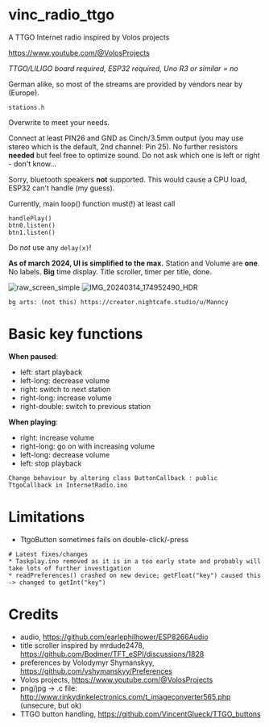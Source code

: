 # vinc_radio_ttgo
A TTGO Internet radio inspired by Volos projects

https://www.youtube.com/@VolosProjects

*TTGO/LILIGO board required, ESP32 required, Uno R3 or similar = no*

German alike, so most of the streams are provided by vendors near by (Europe).

``stations.h``

Overwrite to meet your needs.

Connect at least PIN26 and GND as Cinch/3.5mm output (you may use stereo which is the default, 2nd channel: Pin 25).
No further resistors __needed__ but feel free to optimize sound. Do not ask which one is left or right - don't know...

Sorry, bluetooth speakers __not__ supported. This would cause a CPU load, ESP32 can't handle (my guess).

Currently, main loop() function must(!) at least call
```
handlePlay()
btn0.listen()
btn1.listen()
```

  
Do *not* use any ``delay(x)``!

__As of march 2024, UI is simplified to the max.__
Station and Volume are __one__. No labels. __Big__ time display. Title scroller, timer per title, done.

![raw_screen_simple](https://github.com/VincentGlueck/vinc_radio_ttgo/assets/139572548/b443f1e7-c5fd-4a99-8b6f-2d30cadfc777)
![IMG_20240314_174952490_HDR](https://github.com/VincentGlueck/vinc_radio_ttgo/assets/139572548/52ced723-668c-4f1b-9258-17fa702ced32)


``bg arts: (not this) https://creator.nightcafe.studio/u/Manncy``

# Basic key functions

__When paused__:
* left: start playback
* left-long: decrease volume
* right: switch to next station
* right-long: increase volume
* right-double: switch to previous station

__When playing__:
* right: increase volume
* right-long: go on with increasing volume
* left-long: decrease volume
* left: stop playback

``Change behaviour by altering class ButtonCallback : public TtgoCallback in InternetRadio.ino``

# Limitations

* TtgoButton sometimes fails on double-click/-press

```
# Latest fixes/changes
* Taskplay.ino removed as it is in a too early state and probably will take lots of further investigation
* readPreferences() crashed on new device; getFloat("key") caused this -> changed to getInt("key")
```

# Credits
* audio, https://github.com/earlephilhower/ESP8266Audio
* title scroller inspired by mrdude2478, https://github.com/Bodmer/TFT_eSPI/discussions/1828
* preferences by Volodymyr Shymanskyy, https://github.com/vshymanskyy/Preferences
* Volos projects, https://www.youtube.com/@VolosProjects
* png/jpg -> .c file: http://www.rinkydinkelectronics.com/t_imageconverter565.php (unsecure, but ok)
* TTGO button handling, https://github.com/VincentGlueck/TTGO_buttons
